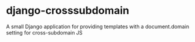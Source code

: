 django-crosssubdomain
=====================

A small Django application for providing templates with a document.domain setting for cross-subdomain JS
